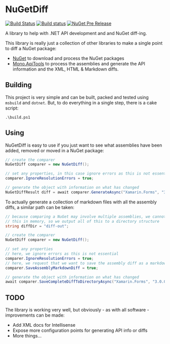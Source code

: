 # NuGetDiff

[![Build Status](https://dev.azure.com/mattleibow/OpenSource/_apis/build/status/Mono.ApiTools.NuGetDiff?branchName=master)](https://dev.azure.com/mattleibow/OpenSource/_build/latest?definitionId=20&branchName=master) [![Build status](https://ci.appveyor.com/api/projects/status/y8yct1q94vxaw3i6/branch/master?svg=true)](https://ci.appveyor.com/project/mattleibow/nugetcomparer/branch/master) [![NuGet Pre Release](https://img.shields.io/nuget/vpre/Mono.ApiTools.NuGetDiff.svg)](https://www.nuget.org/packages/Mono.ApiTools.NuGetDiff)

A library to help with .NET API development and and NuGet diff-ing.

This library is really just a collection of other libraries to make a single
point to diff a NuGet package:

 * [NuGet][nuget] to download and process the NuGet packages
 * [Mono.ApiTools][api-tools] to process the assemblies and generate the 
   API information and the XML, HTML & Markdown diffs.

## Building

This project is very simple and can be built, packed and tested using
`msbuild` and `dotnet`. But, to do everything in a single step, there is
a cake script:

```
.\build.ps1
```

## Using

NuGetDiff is easy to use if you just want to see what assemblies have been
added, removed or moved in a NuGet package:

```csharp
// create the comparer
NuGetDiff comparer = new NuGetDiff();

// set any properties, in this case ignore errors as this is not essential
comparer.IgnoreResolutionErrors = true;

// generate the object with information on what has changed
NuGetDiffResult diff = await comparer.GenerateAsync("Xamarin.Forms", "3.0.0.446417", "3.1.0.697729");
```

To actually generate a collection of markdown files with all the assembly
diffs, a similar path can be taken:

```csharp
// because comparing a NuGet may involve multiple assemblies, we cannot do
// this in memory, so we output all of this to a directory structure
string diffDir = "diff-out";

// create the comparer
NuGetDiff comparer = new NuGetDiff();

// set any properties
// here, we ignore errors as this is not essential
comparer.IgnoreResolutionErrors = true;
// here, we request that we want to save the assembly diff as a markdown file
comparer.SaveAssemblyMarkdownDiff = true;

// generate the object with information on what has changed
await comparer.SaveCompleteDiffToDirectoryAsync("Xamarin.Forms", "3.0.0.446417", "3.1.0.697729", diffDir);
```

## TODO

The library is working very well, but obviously - as with all software -
improvements can be made:

 * Add XML docs for Intellisense
 * Expose more configuration points for generating API info or diffs
 * More things...

[nuget]: https://github.com/NuGet/NuGet.Client
[api-tools]: https://www.nuget.org/packages/Mono.ApiTools
